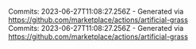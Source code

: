 Commits: 2023-06-27T11:08:27.256Z - Generated via https://github.com/marketplace/actions/artificial-grass
<br>
Commits: 2023-06-27T11:08:27.256Z - Generated via https://github.com/marketplace/actions/artificial-grass
<br>
